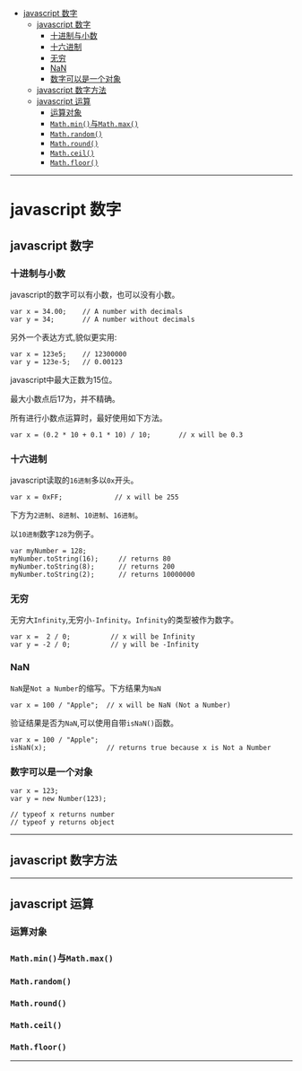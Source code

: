 <!--toc-->

- [javascript 数字](#javascript-数字)
	- [javascript 数字](#javascript-数字-1)
		- [十进制与小数](#十进制与小数)
		- [十六进制](#十六进制)
		- [无穷](#无穷)
		- [NaN](#nan)
		- [数字可以是一个对象](#数字可以是一个对象)
	- [javascript 数字方法](#javascript-数字方法)
	- [javascript 运算](#javascript-运算)
		- [运算对象](#运算对象)
		- [`Math.min()`与`Math.max()`](#mathmin与mathmax)
		- [`Math.random()`](#mathrandom)
		- [`Math.round()`](#mathround)
		- [`Math.ceil()`](#mathceil)
		- [`Math.floor()`](#mathfloor)

<!-- tocstop -->

----

# javascript 数字

## javascript 数字

### 十进制与小数

javascript的数字可以有小数，也可以没有小数。

```JS
var x = 34.00;    // A number with decimals
var y = 34;       // A number without decimals
```
另外一个表达方式,貌似更实用:

```JS
var x = 123e5;    // 12300000
var y = 123e-5;   // 0.00123
```

javascript中最大正数为15位。

最大小数点后17为，并不精确。

所有进行小数点运算时，最好使用如下方法。

```JS
var x = (0.2 * 10 + 0.1 * 10) / 10;       // x will be 0.3
```

### 十六进制

javascript读取的`16进制`多以`0x`开头。

```JS
var x = 0xFF;             // x will be 255
```
下方为`2进制`、`8进制`、`10进制`、`16进制`。

以`10进制`数字`128`为例子。

```JS
var myNumber = 128;
myNumber.toString(16);     // returns 80
myNumber.toString(8);      // returns 200
myNumber.toString(2);      // returns 10000000
```
### 无穷

无穷大`Infinity`,无穷小`-Infinity`。`Infinity`的类型被作为数字。

```JS
var x =  2 / 0;          // x will be Infinity
var y = -2 / 0;          // y will be -Infinity
```

### NaN

`NaN`是`Not a Number`的缩写。下方结果为`NaN`

```JS
var x = 100 / "Apple";  // x will be NaN (Not a Number)
```

验证结果是否为`NaN`,可以使用自带`isNaN()`函数。

```JS
var x = 100 / "Apple";
isNaN(x);               // returns true because x is Not a Number
```

### 数字可以是一个对象

```JS
var x = 123;
var y = new Number(123);

// typeof x returns number
// typeof y returns object
```

----

## javascript 数字方法


----

## javascript 运算

### 运算对象

### `Math.min()`与`Math.max()`

### `Math.random()`

### `Math.round()`

### `Math.ceil()`

### `Math.floor()`

----
